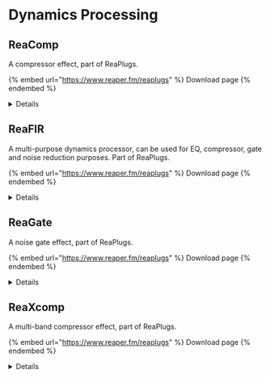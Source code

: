 # Dynamics Processing

## ReaComp

A compressor effect, part of ReaPlugs.

{% embed url="https://www.reaper.fm/reaplugs" %}
Download page
{% endembed %}

<details>

<summary>Details</summary>

Copyright (C) 2006-2016, Cockos Incorporated VST PlugIn Technology by Steinberg Media Technologies GmbH

Information From the vendor:

* Ultra-configurable compressor
* Soft knee support
* Sidechain filters, sidechain inputs
* Feedback compression mode
* Program dependent auto-release mode
* Variable RMS size
* Oversampling antialias modes (with optional limiting)
* Optional make-up gain
* Optional lookahead
* Wet/dry mix
* Low CPU use
* Useful metering

![](../.gitbook/assets/reacomp.png)

</details>

## ReaFIR

A multi-purpose dynamics processor, can be used for EQ, compressor, gate and noise reduction purposes. Part of ReaPlugs.

{% embed url="https://www.reaper.fm/reaplugs" %}
Download page
{% endembed %}

<details>

<summary>Details</summary>

Copyright (C) 2006-2016, Cockos Incorporated VST PlugIn Technology by Steinberg Media Technologies GmbH

Information from the vendor:

* FFT based dynamics processor
* Supports FFT sizes of 128-32768
* Useful in/out frequency response display
* Supports defining response curves both using any number of points, or freehand mouse
* EQ - can be used as a linear phase mastering EQ, or as a super-effective surgical EQ
* Compressor - can compress at a fixed ratio with a per-band threshold
* Gate - can gate with per-band threshold
* Subtract - can build noise profiles and subtract noise from the signal

![](../.gitbook/assets/reafir.png)

</details>

## ReaGate

A noise gate effect, part of ReaPlugs.

{% embed url="https://www.reaper.fm/reaplugs" %}
Download page
{% endembed %}

<details>

<summary>Details</summary>

Copyright (C) 2006-2016, Cockos Incorporated VST PlugIn Technology by Steinberg Media Technologies GmbH

Information From the vendor:

* Ultra-configurable gate
* Sidechain filters, sidechain input
* Lookahead for pre-open
* Hold control
* Hysteresis control
* Variable RMS size
* Can send MIDI events on gate open/close
* Wet/dry mix, noise mix (can add noise when gate is open)

![](../.gitbook/assets/reagate.png)

</details>

## ReaXcomp



A multi-band compressor effect, part of ReaPlugs.

{% embed url="https://www.reaper.fm/reaplugs" %}
Download page
{% endembed %}

<details>

<summary>Details</summary>

Copyright (C) 2006-2016, Cockos Incorporated VST PlugIn Technology by Steinberg Media Technologies GmbH

Information From the vendor:

* Unlimited band compressor
* Great metering per band
* Fantastic sounding filters
* Solo current band mode
* Tons of controls per band (ratio, threshold, knee, attack, release, makeup, program dependent release, feedback detector, RMS size)
* Adjusting bands in graph is easy (modifiers to change ratio, gain, etc)

![](../.gitbook/assets/reaxcomp.png)

</details>

